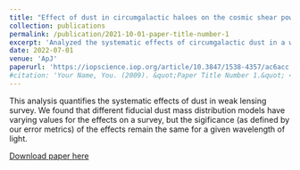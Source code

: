 ```yaml
---
title: "Effect of dust in circumgalactic haloes on the cosmic shear power spectrum"
collection: publications
permalink: /publication/2021-10-01-paper-title-number-1
excerpt: 'Analyzed the systematic effects of circumgalactic dust in a weak lensing survey.'
date: 2022-07-01
venue: 'ApJ'
paperurl: 'https://iopscience.iop.org/article/10.3847/1538-4357/ac6acc'
#citation: 'Your Name, You. (2009). &quot;Paper Title Number 1.&quot; <i>Journal 1</i>. 1(1).'
---
```

This analysis quantifies the systematic effects of dust in weak lensing survey. We found that different fiducial dust mass distribution models have varying values for the effects on a survey, but the sigificance (as defined by our error metrics) of the effects remain the same for a given wavelength of light.

[Download paper here](https://iopscience.iop.org/article/10.3847/1538-4357/ac6acc)

<!-- Recommended citation: Your Name, You. (2009). "Paper Title Number 1." <i>Journal 1</i>. 1(1). -->